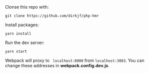 Clonse this repo with:
```
git clone https://github.com/dirkjf/php-hmr
```


Install packages:
```
yarn install
```

Run the dev server:
```
yarn start
```


Webpack will proxy to ` localhost:8000` from `localhost:3003`. You can change these addresses in __webpack.config.dev.js__. 